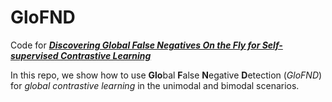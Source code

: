 # GloFND
Code for [***Discovering Global False Negatives On the Fly for Self-supervised Contrastive Learning***](https://arxiv.org/abs/2502.20612)

In this repo, we show how to use **Glo**bal **F**alse **N**egative **D**etection (*GloFND*) for *global contrastive learning* in the unimodal and bimodal scenarios.
